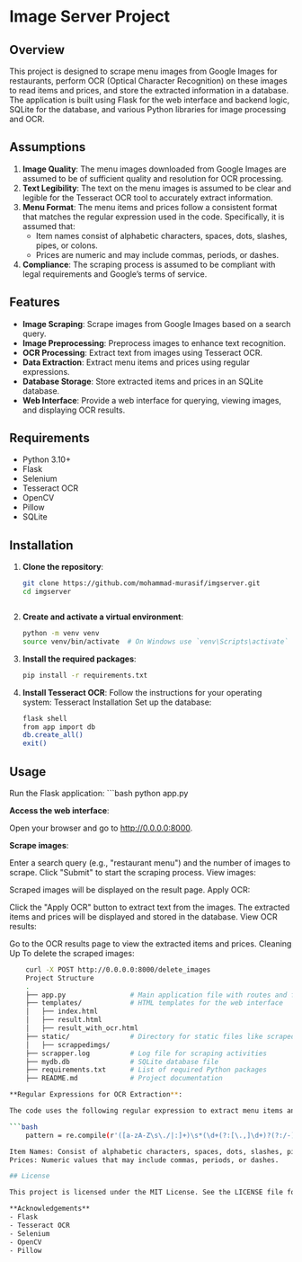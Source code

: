 # Image Server Project

## Overview

This project is designed to scrape menu images from Google Images for restaurants, perform OCR (Optical Character Recognition) on these images to read items and prices, and store the extracted information in a database. The application is built using Flask for the web interface and backend logic, SQLite for the database, and various Python libraries for image processing and OCR.

## Assumptions

1. **Image Quality**: The menu images downloaded from Google Images are assumed to be of sufficient quality and resolution for OCR processing.
2. **Text Legibility**: The text on the menu images is assumed to be clear and legible for the Tesseract OCR tool to accurately extract information.
3. **Menu Format**: The menu items and prices follow a consistent format that matches the regular expression used in the code. Specifically, it is assumed that:
   - Item names consist of alphabetic characters, spaces, dots, slashes, pipes, or colons.
   - Prices are numeric and may include commas, periods, or dashes.
4. **Compliance**: The scraping process is assumed to be compliant with legal requirements and Google’s terms of service.

## Features

- **Image Scraping**: Scrape images from Google Images based on a search query.
- **Image Preprocessing**: Preprocess images to enhance text recognition.
- **OCR Processing**: Extract text from images using Tesseract OCR.
- **Data Extraction**: Extract menu items and prices using regular expressions.
- **Database Storage**: Store extracted items and prices in an SQLite database.
- **Web Interface**: Provide a web interface for querying, viewing images, and displaying OCR results.

## Requirements

- Python 3.10+
- Flask
- Selenium
- Tesseract OCR
- OpenCV
- Pillow
- SQLite

## Installation

1. **Clone the repository**:
   ```bash
   git clone https://github.com/mohammad-murasif/imgserver.git
   cd imgserver



2. **Create and activate a virtual environment**:

    ```bash
    python -m venv venv
    source venv/bin/activate  # On Windows use `venv\Scripts\activate`
3. **Install the required packages**:

    ```bash
    pip install -r requirements.txt
4. **Install Tesseract OCR**:
    Follow the instructions for your operating system: Tesseract Installation
    Set up the database:

    ```bash
    flask shell
    from app import db
    db.create_all()
    exit()
## Usage
Run the Flask application:
    ```bash
        python app.py

**Access the web interface**:

Open your browser and go to http://0.0.0.0:8000.

**Scrape images**:

Enter a search query (e.g., "restaurant menu") and the number of images to scrape.
Click "Submit" to start the scraping process.
View images:

Scraped images will be displayed on the result page.
Apply OCR:

Click the "Apply OCR" button to extract text from the images.
The extracted items and prices will be displayed and stored in the database.
View OCR results:

Go to the OCR results page to view the extracted items and prices.
Cleaning Up
To delete the scraped images:

```bash
    curl -X POST http://0.0.0.0:8000/delete_images
    Project Structure
    .
    ├── app.py                # Main application file with routes and functions
    ├── templates/            # HTML templates for the web interface
    │   ├── index.html
    │   ├── result.html
    │   ├── result_with_ocr.html
    ├── static/               # Directory for static files like scraped images
    │   ├── scrappedimgs/
    ├── scrapper.log          # Log file for scraping activities
    ├── mydb.db               # SQLite database file
    ├── requirements.txt      # List of required Python packages
    ├── README.md             # Project documentation

**Regular Expressions for OCR Extraction**:

The code uses the following regular expression to extract menu items and prices:

```bash
    pattern = re.compile(r'([a-zA-Z\s\./|:]+)\s*(\d+(?:[\.,]\d+)?(?:/-)?)')

Item Names: Consist of alphabetic characters, spaces, dots, slashes, pipes, or colons.
Prices: Numeric values that may include commas, periods, or dashes.

## License

This project is licensed under the MIT License. See the LICENSE file for details.

**Acknowledgements**
- Flask
- Tesseract OCR
- Selenium
- OpenCV
- Pillow